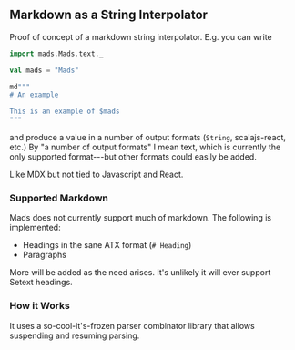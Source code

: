 ## Markdown as a String Interpolator

Proof of concept of a markdown string interpolator. E.g. you can write

``` scala
import mads.Mads.text._

val mads = "Mads"

md"""
# An example

This is an example of $mads
"""
```

and produce a value in a number of output formats (`String`, scalajs-react,
etc.) By "a number of output formats" I mean text, which is currently the only
supported format---but other formats could easily be added.

Like MDX but not tied to Javascript and React.


### Supported Markdown

Mads does not currently support much of markdown. The following is implemented:

- Headings in the sane ATX format (`# Heading`)
- Paragraphs

More will be added as the need arises. It's unlikely it will ever support Setext
headings.


### How it Works

It uses a so-cool-it's-frozen parser combinator library that allows suspending
and resuming parsing.

